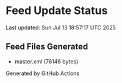 # Feed Update Status
Last updated: Sun Jul 13 18:57:17 UTC 2025

## Feed Files Generated
- master.xml (76146 bytes)

Generated by GitHub Actions
